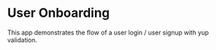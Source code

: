 # User Onboarding

This app demonstrates the flow of a user login / user signup with yup validation.
